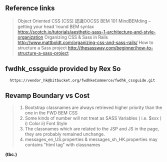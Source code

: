 ## Reference links
> Object Oriented CSS
> [CSS] 認識OOCSS
> BEM 101
> MindBEMding – getting your head ’round BEM syntax https://scotch.io/tutorials/aesthetic-sass-1-architecture-and-style-organization
> Organizing CSS & Sass in Rails http://www.mattboldt.com/organizing-css-and-sass-rails/
> How to structure a Sass project http://thesassway.com/beginner/how-to-structure-a-sass-project
## fwdhk_cssguide provided by Rex So
```
  https://vendor_hk@bitbucket.org/fwdhkeCommerce/fwdhk_cssguide.git
```

## Revamp Boundary vs Cost
> 1) Bootstrap classnames are always retrieved higher priority than the one in the FWD BEM CSS
> 2) Some kinds of number will not treat as SASS Variables ( i.e. $xxx )
>  i)  Color
>  ii) Font Style
> 3) The classnames which are related to the JSP and JS in the page, they are probably remained unchange.
> 4) messages_en_US.properties & messages_sh_HK.properties may contains "html tag" with classnames

**(tbc.)**
